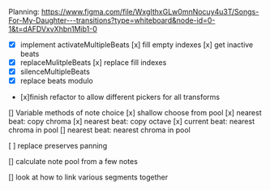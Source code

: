 Planning:
https://www.figma.com/file/WxgIthxGLw0mnNocuy4u3T/Songs-For-My-Daughter---transitions?type=whiteboard&node-id=0-1&t=dAFDVxvXhbn1Mib1-0

- [x] implement activateMultipleBeats
      [x] fill empty indexes
      [x] get inactive beats
- [x] replaceMulitpleBeats
      [x] replace fill indexes
- [x] silenceMultipleBeats
- [x] replace beats modulo

- [x]finish refactor to allow different pickers for all transforms

[] Variable methods of note choice
[x] shallow choose from pool
[x] nearest beat: copy chroma
[x] nearest beat: copy octave
[x] current beat: nearest chroma in pool
[] nearest beat: nearest chroma in pool

[ ] replace preserves panning

[] calculate note pool from a few notes

[] look at how to link various segments together
